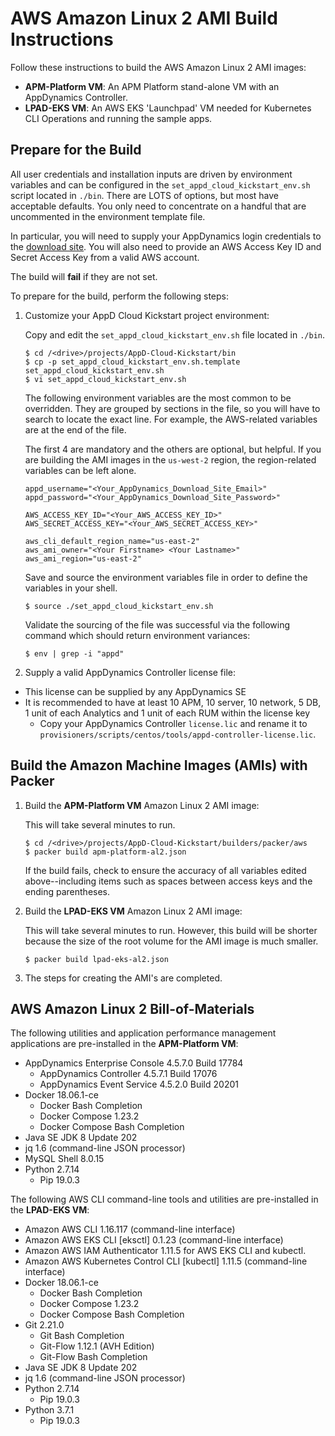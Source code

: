 # AWS Amazon Linux 2 AMI Build Instructions

Follow these instructions to build the AWS Amazon Linux 2 AMI images:

-	__APM-Platform VM__: An APM Platform stand-alone VM with an AppDynamics Controller.
-	__LPAD-EKS VM__: An AWS EKS 'Launchpad' VM needed for Kubernetes CLI Operations and running the sample apps.

## Prepare for the Build

All user credentials and installation inputs are driven by environment variables and can
be configured in the `set_appd_cloud_kickstart_env.sh` script located in `./bin`. There
are LOTS of options, but most have acceptable defaults. You only need to concentrate
on a handful that are uncommented in the environment template file.

In particular, you will need to supply your AppDynamics login credentials to the
[download site](https://download.appdynamics.com/download/). You will also need to
provide an AWS Access Key ID and Secret Access Key from a valid AWS account.

The build will __fail__ if they are not set.

To prepare for the build, perform the following steps:

1.	Customize your AppD Cloud Kickstart project environment:

    Copy and edit the `set_appd_cloud_kickstart_env.sh` file located in `./bin`.

    ```
    $ cd /<drive>/projects/AppD-Cloud-Kickstart/bin
    $ cp -p set_appd_cloud_kickstart_env.sh.template set_appd_cloud_kickstart_env.sh
    $ vi set_appd_cloud_kickstart_env.sh
    ```

    The following environment variables are the most common to be overridden. They are
    grouped by sections in the file, so you will have to search to locate the exact line.
    For example, the AWS-related variables are at the end of the file.

    The first 4 are mandatory and the others are optional, but helpful. If you are
    building the AMI images in the `us-west-2` region, the region-related variables
    can be left alone.

    ```
    appd_username="<Your_AppDynamics_Download_Site_Email>"
    appd_password="<Your_AppDynamics_Download_Site_Password>"

    AWS_ACCESS_KEY_ID="<Your_AWS_ACCESS_KEY_ID>"
    AWS_SECRET_ACCESS_KEY="<Your_AWS_SECRET_ACCESS_KEY>"

    aws_cli_default_region_name="us-east-2"
    aws_ami_owner="<Your Firstname> <Your Lastname>"
    aws_ami_region="us-east-2"
    ```

    Save and source the environment variables file in order to define the variables in your shell.

    ```
    $ source ./set_appd_cloud_kickstart_env.sh
    ```

    Validate the sourcing of the file was successful via the following command which should return environment variances:

    ```
    $ env | grep -i "appd"
    ```

2.	Supply a valid AppDynamics Controller license file:

  -	This license can be supplied by any AppDynamics SE
  -	It is recommended to have at least 10 APM, 10 server, 10 network, 5 DB, 1 unit of each Analytics and 1 unit of each RUM within the license key
	-	Copy your AppDynamics Controller `license.lic` and rename it to `provisioners/scripts/centos/tools/appd-controller-license.lic`.


## Build the Amazon Machine Images (AMIs) with Packer

1.	Build the __APM-Platform VM__ Amazon Linux 2 AMI image:

    This will take several minutes to run.

    ```
    $ cd /<drive>/projects/AppD-Cloud-Kickstart/builders/packer/aws
    $ packer build apm-platform-al2.json
    ```

    If the build fails, check to ensure the accuracy of all variables edited above--including items such as spaces between access keys and the ending parentheses.

2.	Build the __LPAD-EKS VM__ Amazon Linux 2 AMI image:

    This will take several minutes to run. However, this build will be shorter
    because the size of the root volume for the AMI image is much smaller.

    ```
    $ packer build lpad-eks-al2.json
    ```

3. The steps for creating the AMI's are completed. 

## AWS Amazon Linux 2 Bill-of-Materials

The following utilities and application performance management applications are pre-installed in the __APM-Platform VM__:

-	AppDynamics Enterprise Console 4.5.7.0 Build 17784
	-	AppDynamics Controller 4.5.7.1 Build 17076
	-	AppDynamics Event Service 4.5.2.0 Build 20201
-	Docker 18.06.1-ce
	-	Docker Bash Completion
	-	Docker Compose 1.23.2
	-	Docker Compose Bash Completion
-	Java SE JDK 8 Update 202
-	jq 1.6 (command-line JSON processor)
-	MySQL Shell 8.0.15
-	Python 2.7.14
	-	Pip 19.0.3

The following AWS CLI command-line tools and utilities are pre-installed in the __LPAD-EKS VM__:

-	Amazon AWS CLI 1.16.117 (command-line interface)
-	Amazon AWS EKS CLI [eksctl] 0.1.23 (command-line interface)
-	Amazon AWS IAM Authenticator 1.11.5 for AWS EKS CLI and kubectl.
-	Amazon AWS Kubernetes Control CLI [kubectl] 1.11.5 (command-line interface)
-	Docker 18.06.1-ce
	-	Docker Bash Completion
	-	Docker Compose 1.23.2
	-	Docker Compose Bash Completion
-	Git 2.21.0
	-	Git Bash Completion
	-	Git-Flow 1.12.1 (AVH Edition)
	-	Git-Flow Bash Completion
-	Java SE JDK 8 Update 202
-	jq 1.6 (command-line JSON processor)
-	Python 2.7.14
	-	Pip 19.0.3
-	Python 3.7.1
	-	Pip 19.0.3
